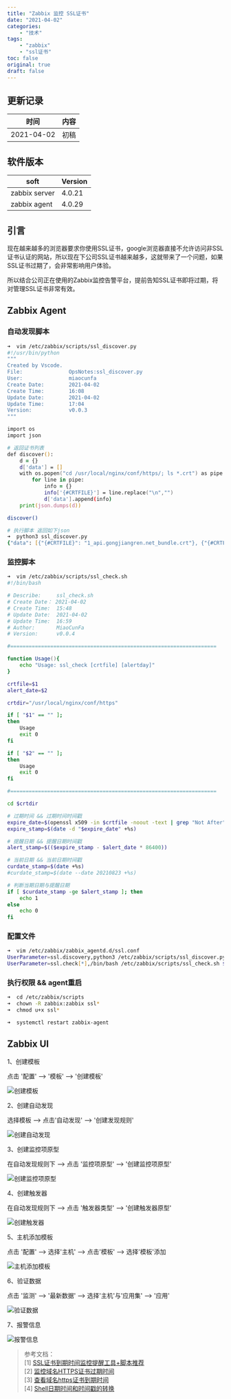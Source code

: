 ```yaml
---
title: "Zabbix 监控 SSL证书"
date: "2021-04-02"
categories:
    - "技术"
tags:
    - "zabbix"
    - "ssl证书"
toc: false
original: true
draft: false
---
```


## 更新记录

| 时间       | 内容 |
| ---------- | ---- |
| 2021-04-02 | 初稿 |

## 软件版本

| soft          | Version |
| ------------- | ------- |
| zabbix server | 4.0.21  |
| zabbix agent  | 4.0.29  |

## 引言

现在越来越多的浏览器要求你使用SSL证书，google浏览器直接不允许访问非SSL证书认证的网站，所以现在下公司SSL证书越来越多，这就带来了一个问题，如果SSL证书过期了，会非常影响用户体验。

所以结合公司正在使用的Zabbix监控告警平台，提前告知SSL证书即将过期，将对管理SSL证书非常有效。

## Zabbix Agent

### 自动发现脚本

``` zsh
➜  vim /etc/zabbix/scripts/ssl_discover.py
#!/usr/bin/python
"""
Created by Vscode.
File:               OpsNotes:ssl_discover.py
User:               miaocunfa
Create Date:        2021-04-02
Create Time:        16:08
Update Date:        2021-04-02
Update Time:        17:04
Version:            v0.0.3
"""

import os
import json

# 返回证书列表
def discover():
    d = {}
    d['data'] = []
    with os.popen("cd /usr/local/nginx/conf/https/; ls *.crt") as pipe:
        for line in pipe:
            info = {}
            info['{#CRTFILE}'] = line.replace("\n","")
            d['data'].append(info)
    print(json.dumps(d))

discover()

# 执行脚本 返回如下json
➜  python3 ssl_discover.py
{"data": [{"{#CRTFILE}": "1_api.gongjiangren.net_bundle.crt"}, {"{#CRTFILE}": "1_api.qixinbao.net.cn_bundle.crt"}, {"{#CRTFILE}": "1_api.shengshui.com_bundle.crt"}, {"{#CRTFILE}": "1_api.tt321.net_bundle.crt"}, {"{#CRTFILE}": "1_fleetin.gongjiangren.net_bundle.crt"}, {"{#CRTFILE}": "1_front.gongjiangren.net_bundle.crt"}, {"{#CRTFILE}": "1_market.gongjiangren.net_bundle.crt"}, {"{#CRTFILE}": "1_website.page.gongjiangren.net_bundle.crt"}, {"{#CRTFILE}": "1_www.gongjiangren.net_bundle.crt"}, {"{#CRTFILE}": "1_www.qixinbao.net.cn_bundle.crt"}, {"{#CRTFILE}": "1_www.shengshui.com_bundle.crt"}, {"{#CRTFILE}": "1_yqfk.gongjiangren.net_bundle.crt"}]}
```

### 监控脚本

``` zsh
➜  vim /etc/zabbix/scripts/ssl_check.sh
#!/bin/bash

# Describe:     ssl_check.sh
# Create Date： 2021-04-02
# Create Time:  15:48
# Update Date:  2021-04-02
# Update Time:  16:59
# Author:       MiaoCunFa
# Version:      v0.0.4

#===================================================================

function Usage(){
    echo "Usage: ssl_check [crtfile] [alertday]"
}

crtfile=$1
alert_date=$2

crtdir="/usr/local/nginx/conf/https"

if [ "$1" == "" ];
then
    Usage
    exit 0
fi

if [ "$2" == "" ];
then
    Usage
    exit 0
fi

#===================================================================

cd $crtdir

# 过期时间 && 过期时间时间戳
expire_date=$(openssl x509 -in $crtfile -noout -text | grep "Not After" | awk -F " : " '{print $2}')
expire_stamp=$(date -d "$expire_date" +%s)

# 提醒日期 && 提醒日期时间戳
alert_stamp=$(($expire_stamp - $alert_date * 86400))

# 当前日期 && 当前日期时间戳
curdate_stamp=$(date +%s)
#curdate_stamp=$(date --date 20210823 +%s)

# 判断当期日期与提醒日期
if [ $curdate_stamp -ge $alert_stamp ]; then
    echo 1
else
    echo 0
fi
```

### 配置文件

``` zsh
➜  vim /etc/zabbix/zabbix_agentd.d/ssl.conf
UserParameter=ssl.discovery,python3 /etc/zabbix/scripts/ssl_discover.py
UserParameter=ssl.check[*],/bin/bash /etc/zabbix/scripts/ssl_check.sh $1 $2
```

### 执行权限 && agent重启

``` zsh
➜  cd /etc/zabbix/scripts
➜  chown -R zabbix:zabbix ssl*
➜  chmod u+x ssl*

➜  systemctl restart zabbix-agent
```

## Zabbix UI

1、创建模板

点击 '配置' --> '模板' --> '创建模板'

![创建模板](https://cdn.jsdelivr.net/gh/miaocunfa/imghosting/img/zabbix_ssl_20210402_02.jpg)

2、创建自动发现

选择模板 --> 点击'自动发现' --> '创建发现规则'

![创建自动发现](https://cdn.jsdelivr.net/gh/miaocunfa/imghosting/img/zabbix_ssl_20210402_03.jpg)

3、创建监控项原型

在自动发现规则下 --> 点击 '监控项原型' --> '创建监控项原型'

![创建监控项原型](https://cdn.jsdelivr.net/gh/miaocunfa/imghosting/img/zabbix_ssl_20210402_05.jpg)

4、创建触发器

在自动发现规则下 --> 点击 '触发器类型' --> '创建触发器原型'

![创建触发器](https://cdn.jsdelivr.net/gh/miaocunfa/imghosting/img/zabbix_ssl_20210402_06.jpg)

5、主机添加模板

点击 '配置' --> 选择'主机' --> 点击'模板' --> 选择'模板'添加

![主机添加模板](https://cdn.jsdelivr.net/gh/miaocunfa/imghosting/img/zabbix_ssl_20210402_07.jpg)

6、验证数据

点击 '监测' --> '最新数据' --> 选择'主机'与'应用集' --> '应用'

![验证数据](https://cdn.jsdelivr.net/gh/miaocunfa/imghosting/img/zabbix_ssl_20210402_01.jpg)

7、报警信息

![报警信息](https://cdn.jsdelivr.net/gh/miaocunfa/imghosting/img/zabbix_ssl_20210402_09.jpg)

> 参考文档：  
> [1] [SSL证书到期时间监控提醒工具+脚本推荐](http://www.vpser.net/manage/ssl-certificate-check-monitor.html)  
> [2] [监控域名HTTPS证书过期时间](https://blog.csdn.net/qq_24794401/article/details/108892057)  
> [3] [查看域名https证书到期时间](http://www.bubuko.com/infodetail-2485591.html)  
> [4] [Shell日期时间和时间戳的转换](https://blog.csdn.net/xfxf996/article/details/103779611)  
>